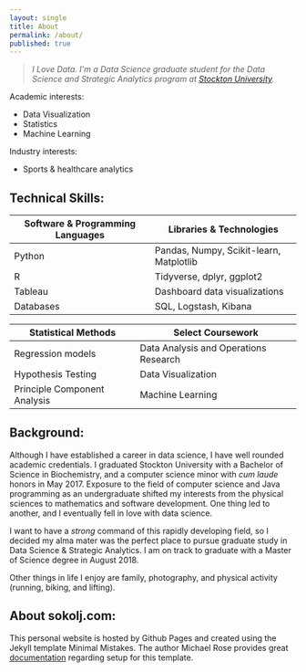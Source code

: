 ```yaml
---
layout: single
title: About
permalink: /about/
published: true
---
```


>*I Love Data. I'm a Data Science graduate student for the Data Science and Strategic Analytics program at [Stockton University](https://stockton.edu).*

Academic interests: 
- Data Visualization
- Statistics
- Machine Learning

Industry interests: 
- Sports & healthcare analytics 

## Technical Skills:

| Software & Programming Languages | Libraries & Technologies |
|            ---                   |   ---                    |
| Python    | Pandas, Numpy, Scikit-learn, Matplotlib         |
| R         | Tidyverse, dplyr, ggplot2                       |
| Tableau   | Dashboard data visualizations                   |
| Databases | SQL, Logstash, Kibana                           |

| Statistical Methods         | Select Coursework                       |
|            ---              |   ---                                   |
| Regression models           | Data Analysis and Operations Research   |
| Hypothesis Testing          | Data Visualization                      |
| Principle Component Analysis| Machine Learning                        |

## Background: 
Although I have established a career in data science, I have well rounded academic credentials. I graduated Stockton University with a Bachelor of Science in Biochemistry, and a computer science minor with _cum laude_ honors in May 2017. Exposure to the field of computer science and Java programming as an undergraduate shifted my interests from the physical sciences to mathematics and software development. One thing led to another, and I eventually fell in love with data science. 

I want to have a _strong_ command of this rapidly developing field, so I decided my alma mater was the perfect place to pursue graduate study in Data Science & Strategic Analytics. I am on track to graduate with a Master of Science degree in August 2018. 

Other things in life I enjoy are family, photography, and physical activity (running, biking, and lifting). 

## About sokolj.com: 
This personal website is hosted by Github Pages and created using the Jekyll template Minimal Mistakes. The author Michael Rose provides great [documentation](https://mmistakes.github.io/minimal-mistakes/) regarding setup for this template. 






